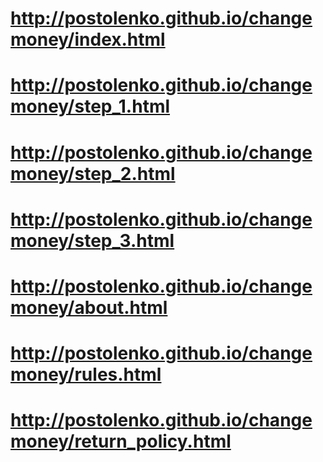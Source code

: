 # http://postolenko.github.io/changemoney/index.html
# http://postolenko.github.io/changemoney/step_1.html
# http://postolenko.github.io/changemoney/step_2.html
# http://postolenko.github.io/changemoney/step_3.html
# http://postolenko.github.io/changemoney/about.html
# http://postolenko.github.io/changemoney/rules.html
# http://postolenko.github.io/changemoney/return_policy.html